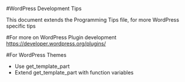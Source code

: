 #WordPress Development Tips

This document extends the Programming Tips file, for more WordPress specific tips

#For more on WordPress Plugin development
https://developer.wordpress.org/plugins/

#For WordPress Themes
- Use get_template_part
- Extend get_template_part with function variables